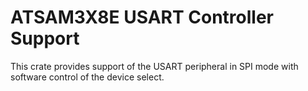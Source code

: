 # ATSAM3X8E USART Controller Support

This crate provides support of the USART peripheral in SPI mode with software control of the device select.

